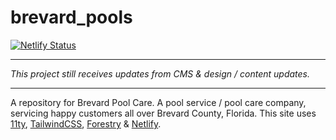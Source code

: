 # brevard_pools
[![Netlify Status](https://api.netlify.com/api/v1/badges/a33b35e7-0b9d-431a-bb71-8ee8504c4960/deploy-status)](https://app.netlify.com/sites/brevard-pool-care/deploys)

----

_This project still receives updates from CMS & design / content updates._

----

A repository for Brevard Pool Care. A pool service / pool care company, servicing happy customers all over Brevard County, Florida. This site uses [11ty](https://11ty.dev), [TailwindCSS](https://tailwindcss.com), [Forestry](https://forestry.io) & [Netlify](https://netlify.com).

